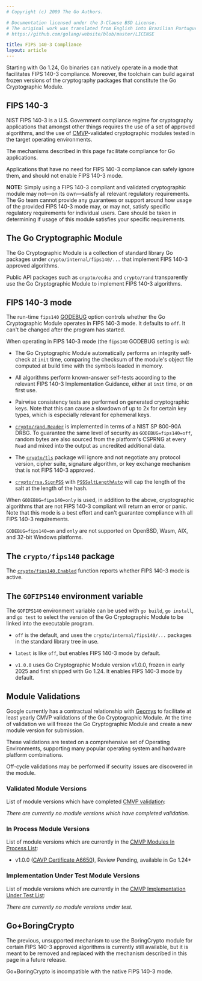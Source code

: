 ```yaml
---
# Copyright (c) 2009 The Go Authors.

# Documentation licensed under the 3-Clause BSD License.
# The original work was translated from English into Brazilian Portuguese.
# https://github.com/golang/website/blob/master/LICENSE

title: FIPS 140-3 Compliance
layout: article
---
```


Starting with Go 1.24, Go binaries can natively operate in a mode that
facilitates FIPS 140-3 compliance. Moreover, the toolchain can build against
frozen versions of the cryptography packages that constitute the Go
Cryptographic Module.

## FIPS 140-3

NIST FIPS 140-3 is a U.S. Government compliance regime for cryptography
applications that amongst other things requires the use of a set of approved
algorithms, and the use of
[CMVP](https://csrc.nist.gov/projects/cryptographic-module-validation-program)-validated
cryptographic modules tested in the target operating environments.

The mechanisms described in this page facilitate compliance for Go applications.

Applications that have no need for FIPS 140-3 compliance can safely ignore them,
and should not enable FIPS 140-3 mode.

**NOTE:** Simply using a FIPS 140-3 compliant and validated cryptographic module
may not—on its own—satisfy all relevant regulatory requirements. The Go team cannot provide any
guarantees or support around how usage of the provided FIPS 140-3
mode may, or may not, satisfy specific regulatory requirements for individual
users. Care should be taken in determining if usage of this module satisfies
your specific requirements.

## The Go Cryptographic Module

The Go Cryptographic Module is a collection of standard library Go packages
under `crypto/internal/fips140/...` that implement FIPS 140-3 approved
algorithms.

Public API packages such as `crypto/ecdsa` and `crypto/rand` transparently use
the Go Cryptographic Module to implement FIPS 140-3 algorithms.

## FIPS 140-3 mode

The run-time `fips140` [GODEBUG](/doc/godebug) option controls whether the Go
Cryptographic Module operates in FIPS 140-3 mode. It defaults to `off`. It can't
be changed after the program has started.

When operating in FIPS 140-3 mode (the `fips140` GODEBUG setting is `on`):

 - The Go Cryptographic Module automatically performs an integrity self-check at
   `init` time, comparing the checksum of the module's object file computed at
   build time with the symbols loaded in memory.

 - All algorithms perform known-answer self-tests according to the relevant FIPS
   140-3 Implementation Guidance, either at `init` time, or on first use.

 - Pairwise consistency tests are performed on generated cryptographic keys.
   Note that this can cause a slowdown of up to 2x for certain key types, which
   is especially relevant for ephemeral keys.

 - [`crypto/rand.Reader`](/pkg/crypto/rand/#Reader) is implemented in terms of a
   NIST SP 800-90A DRBG. To guarantee the same level of security as
   `GODEBUG=fips140=off`, random bytes are also sourced from the platform's CSPRNG at
   every `Read` and mixed into the output as uncredited additional data.

 - The [`crypto/tls`](/pkg/crypto/tls/) package will ignore and not negotiate
   any protocol version, cipher suite, signature algorithm, or key exchange
   mechanism that is not FIPS 140-3 approved.

 - [`crypto/rsa.SignPSS`](/pkg/crypto/rsa/#SignPSS) with
   [`PSSSaltLengthAuto`](/pkg/crypto/rsa/#PSSSaltLengthAuto) will cap the length
   of the salt at the length of the hash.

When `GODEBUG=fips140=only` is used, in addition to the above, cryptographic
algorithms that are not FIPS 140-3 compliant will return an error or panic. Note
that this mode is a best effort and can't guarantee compliance with all FIPS
140-3 requirements.

`GODEBUG=fips140=on` and `only` are not supported on OpenBSD, Wasm, AIX, and
32-bit Windows platforms.

## The `crypto/fips140` package

The [`crypto/fips140.Enabled`](/pkg/crypto/fips140/#Enabled) function reports
whether FIPS 140-3 mode is active.

## The `GOFIPS140` environment variable

The `GOFIPS140` environment variable can be used with `go build`, `go install`,
and `go test` to select the version of the Go Cryptographic Module to be linked
into the executable program.

 - `off` is the default, and uses the `crypto/internal/fips140/...` packages in
   the standard library tree in use.

 - `latest` is like `off`, but enables FIPS 140-3 mode by default.

 - `v1.0.0` uses Go Cryptographic Module version v1.0.0, frozen in early 2025
   and first shipped with Go 1.24. It enables FIPS 140-3 mode by default.

## Module Validations

Google currently has a contractual relationship with [Geomys](https://geomys.org/)
to facilitate at least yearly CMVP validations of the Go Cryptographic Module.
At the time of validation we will freeze the Go Cryptographic Module and create
a new module version for submission.

These validations are tested on a comprehensive set of Operating
Environments, supporting many popular operating system and hardware platform
combinations.

Off-cycle validations may be performed if security issues are discovered in
the module.

###  Validated Module Versions

List of module versions which have completed [CMVP validation](https://csrc.nist.gov/projects/cryptographic-module-validation-program/validated-modules/search?SearchMode=Basic&ModuleName=Go+Cryptographic+Module&CertificateStatus=Active&ValidationYear=0):

_There are currently no module versions which have completed validation._

### In Process Module Versions

List of module versions which are currently in the [CMVP Modules In Process List](https://csrc.nist.gov/Projects/cryptographic-module-validation-program/modules-in-process/modules-in-process-list):

* v1.0.0 ([CAVP Certificate A6650](https://csrc.nist.gov/projects/cryptographic-algorithm-validation-program/details?validation=39260)), Review Pending, available in Go 1.24+

### Implementation Under Test Module Versions

List of module versions which are currently in the [CMVP Implementation Under Test List](https://csrc.nist.gov/Projects/cryptographic-module-validation-program/modules-in-process/iut-list):

_There are currently no module versions under test._

## Go+BoringCrypto

The previous, unsupported mechanism to use the BoringCrypto module for certain
FIPS 140-3 approved algorithms is currently still available, but it is meant to
be removed and replaced with the mechanism described in this page in a future
release.

Go+BoringCrypto is incompatible with the native FIPS 140-3 mode.
